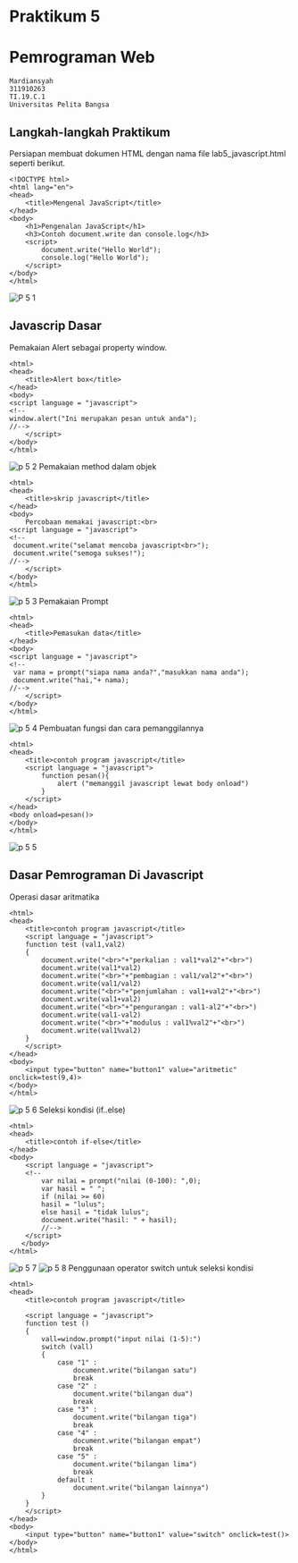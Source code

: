 # Praktikum 5
# Pemrograman Web
```
Mardiansyah
311910263
TI.19.C.1
Universitas Pelita Bangsa
```
## Langkah-langkah Praktikum
Persiapan membuat dokumen HTML dengan nama file lab5_javascript.html seperti berikut.
```
<!DOCTYPE html>
<html lang="en">
<head>
    <title>Mengenal JavaScript</title>
</head>
<body>
    <h1>Pengenalan JavaScript</h1>
    <h3>Contoh document.write dan console.log</h3>
    <script>
        document.write("Hello World");
        console.log("Hello World");
    </script>
</body>
</html>
```
![P 5 1](https://user-images.githubusercontent.com/81758407/116433285-8d48dc80-a873-11eb-9cb3-be7915b63a35.PNG)
## Javascrip Dasar
Pemakaian Alert sebagai property window.
```
<html>
<head>
    <title>Alert box</title>
</head>
<body>
<script language = "javascript">
<!-- 
window.alert("Ini merupakan pesan untuk anda");
//-->
    </script>
</body>
</html>
```
![p 5 2](https://user-images.githubusercontent.com/81758407/116435868-05180680-a876-11eb-825d-b0579cd92de6.PNG)
Pemakaian method dalam objek
```
<html>
<head>
    <title>skrip javascript</title>
</head>
<body>
    Percobaan memakai javascript:<br>
<script language = "javascript">
<!-- 
 document.write("selamat mencoba javascript<br>");
 document.write("semoga sukses!");
//-->
    </script>
</body>
</html>
```
![p 5 3](https://user-images.githubusercontent.com/81758407/116436960-1e6d8280-a877-11eb-85a5-e01909b60497.PNG)
Pemakaian Prompt
```
<html>
<head>
    <title>Pemasukan data</title>
</head>
<body>
<script language = "javascript">
<!-- 
 var nama = prompt("siapa nama anda?","masukkan nama anda");
 document.write("hai,"+ nama);
//-->
    </script>
</body>
</html>
```
![p 5 4](https://user-images.githubusercontent.com/81758407/116437556-c3885b00-a877-11eb-80e5-9ee5bdbf101c.PNG)
Pembuatan fungsi dan cara pemanggilannya
```
<html>
<head>
    <title>contoh program javascript</title>
    <script language = "javascript">
        function pesan(){
            alert ("memanggil javascript lewat body onload")
        }
    </script>
</head>
<body onload=pesan()>
</body>
</html>
```
![p 5 5](https://user-images.githubusercontent.com/81758407/116438357-912b2d80-a878-11eb-855e-f6b770442995.PNG)
## Dasar Pemrograman Di Javascript
Operasi dasar aritmatika
```
<html>
<head>
    <title>contoh program javascript</title>
    <script language = "javascript">
    function test (val1,val2)
    {
        document.write("<br>"+"perkalian : val1*val2"+"<br>")
        document.write(val1*val2)
        document.write("<br>"+"pembagian : val1/val2"+"<br>")
        document.write(val1/val2)
        document.write("<br>"+"penjumlahan : val1+val2"+"<br>")
        document.write(val1+val2)
        document.write("<br>"+"pengurangan : val1-al2"+"<br>")
        document.write(val1-val2) 
        document.write("<br>"+"modulus : val1%val2"+"<br>")
        document.write(val1%val2)  
    }
    </script>
</head>
<body>
    <input type="button" name="button1" value="aritmetic" onclick=test(9,4)>
</body>
</html>
```
![p 5 6](https://user-images.githubusercontent.com/81758407/116441288-858d3600-a87b-11eb-9f10-cd66d5973212.PNG)
Seleksi kondisi (if..else)
```
<html>
<head>
    <title>contoh if-else</title>
</head>
<body>
    <script language = "javascript">
    <!--
        var nilai = prompt("nilai (0-100): ",0);
        var hasil = " ";
        if (nilai >= 60)
        hasil = "lulus";
        else hasil = "tidak lulus";
        document.write("hasil: " + hasil);
        //-->
    </script>
   </body>
</html>
```
![p 5 7](https://user-images.githubusercontent.com/81758407/116444347-d5b9c780-a87e-11eb-8224-1e93b0ed757e.PNG)
![p 5 8](https://user-images.githubusercontent.com/81758407/116444340-d3f00400-a87e-11eb-97f7-a4bf2a8eb12e.PNG)
Penggunaan operator switch untuk seleksi kondisi
```
<html>
<head>
    <title>contoh program javascript</title>

    <script language = "javascript">
    function test ()
    {
        vall=window.prompt("input nilai (1-5):")
        switch (vall)
        {
            case "1" :
                document.write("bilangan satu")
                break
            case "2" :
                document.write("bilangan dua")
                break
            case "3" :
                document.write("bilangan tiga")
                break
            case "4" :
                document.write("bilangan empat")
                break
            case "5" :
                document.write("bilangan lima")
                break
            default :
                document.write("bilangan lainnya")
        }
    }
    </script>
</head>
<body>
    <input type="button" name="button1" value="switch" onclick=test()>
</body>
</html>
```




